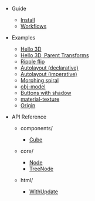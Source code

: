 -   Guide

    -   [Install](/install.md)
    -   [Workflows](/workflows.md)

-   Examples

    -   [Hello 3D](/examples/hello3d.md)
    -   [Hello 3D, Parent Transforms](/examples/hello3d-parent-transforms.md)
    -   [Ripple flip](/examples/ripple-flip.md)
    -   [Autolayout (declarative)](/examples/autolayout-declarative.md)
    -   [Autolayout (imperative)](/examples/autolayout-imperative.md)
    -   [Morphing spiral](/examples/spiral.md)
    -   [obj-model](/examples/obj-model.md)
    -   [Buttons with shadow](/examples/buttons-with-shadow.md)
    -   [material-texture](/examples/material-texture.md)
    -   [Origin](/examples/origin.md)

-   API Reference

    <!-- __API_AUTOGENERATED_BEGIN -->

    -   components/

        -   [Cube](/api/components/Cube.md)

    -   core/

        -   [Node](/api/core/Node.md)
        -   [TreeNode](/api/core/TreeNode.md)

    -   html/

        -   [WithUpdate](/api/html/WithUpdate.md)

    <!-- __API_AUTOGENERATED_END -->

<!-- -   [Miscellaneous Notes](/notes.md) -->
